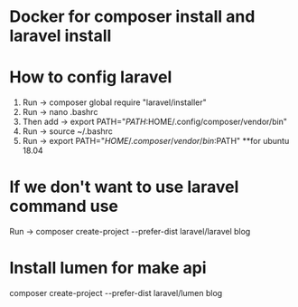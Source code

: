 # Docker for composer install and laravel install

# How to config laravel
  1. Run -> composer global require "laravel/installer"
  2. Run -> nano .bashrc
  3. Then add -> export PATH="$PATH:$HOME/.config/composer/vendor/bin"
  4. Run -> source ~/.bashrc
  5. Run -> export PATH="$HOME/.composer/vendor/bin:$PATH" **for ubuntu 18.04

# If we don't want to use laravel command use
  Run -> composer create-project --prefer-dist laravel/laravel blog

# Install lumen for make api
  composer create-project --prefer-dist laravel/lumen blog
  